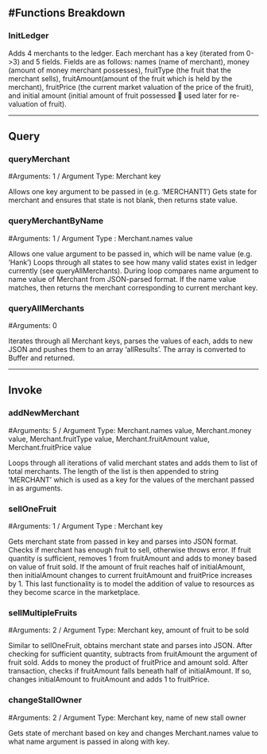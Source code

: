 

#Functions Breakdown
-----
### InitLedger

Adds 4 merchants to the ledger. Each merchant has a key (iterated from 0->3) and 5 fields. Fields are as follows: names (name of merchant), money (amount of money merchant possesses), fruitType (the fruit that the merchant sells), fruitAmount(amount of the fruit which is held by the merchant), fruitPrice (the current market valuation of the price of the fruit), and initial amount (initial amount of fruit possessed  used later for re-valuation of fruit).


-----

## Query

### queryMerchant
#Arguments: 1 /
Argument Type: Merchant key 

Allows one key argument to be passed in (e.g. ‘MERCHANT1’) 
Gets state for merchant and ensures that state is not blank, then returns state value. 

### queryMerchantByName
#Arguments: 1 /
Argument Type : Merchant.names value 

Allows one value argument to be passed in, which will be name value (e.g. ‘Hank’)
Loops through all states to see how many valid states exist in ledger currently (see queryAllMerchants). 
During loop compares name argument to name value of Merchant from JSON-parsed format. 
If the name value matches, then returns the merchant corresponding to current merchant key.

### queryAllMerchants
#Arguments: 0

Iterates through all Merchant keys, parses the values of each, adds to new JSON and pushes them to an array ‘allResults’. The array is converted to Buffer and returned. 

-----
## Invoke 

### addNewMerchant
#Arguments: 5 /
Argument Type: Merchant.names value,  Merchant.money value, Merchant.fruitType value, Merchant.fruitAmount value, Merchant.fruitPrice value

Loops through all iterations of valid merchant states and adds them to list of total merchants. The length of the list is then appended to string ‘MERCHANT’ which is used as a key for the values of the merchant passed in as arguments.

### sellOneFruit
#Arguments: 1 /
Argument Type : Merchant key

Gets merchant state from passed in key and parses into JSON format. Checks if merchant has enough fruit to sell, otherwise throws error. If fruit quantity is sufficient, removes 1 from fruitAmount and adds to money based on value of fruit sold.  If the amount of fruit reaches half of initialAmount, then initialAmount changes to current fruitAmount and fruitPrice increases by 1. This last functionality is to model the addition of value to resources as they become scarce in the marketplace.

### sellMultipleFruits
#Arguments: 2 /
Argument Type: Merchant key, amount of fruit to be sold 

Similar to sellOneFruit, obtains merchant state and parses into JSON. After checking for sufficient quantity, subtracts from fruitAmount the argument of fruit sold. Adds to money the product of fruitPrice and amount sold. After transaction, checks if fruitAmount falls beneath half of initialAmount. If so, changes initialAmount to fruitAmount and adds 1 to fruitPrice.

###  changeStallOwner
#Arguments: 2 /
Argument Type: Merchant key, name of new stall owner

Gets state of merchant based on key and changes Merchant.names value to what name argument is passed in along with key.
